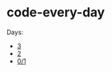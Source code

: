 # code-every-day

Days:

- [3](https://github.com/kccrtv/code-every-day/blob/main/log.md#day-1-april-7-2021)
- [2](https://github.com/kccrtv/code-every-day/blob/main/log.md#day-1-april-7-2021)
- [0/1](https://github.com/kccrtv/code-every-day/blob/main/log.md)

